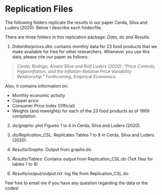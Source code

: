 # Replication Files
The following folders replicate the results in our paper Cerda, Silva and Luders (2020). Below I describe each folder/file.

There are three folders in this replication package: *Data, do and Results*.

1. *Data/dta/prices.dta*: contains monthly data for 23 food products that we make available for free for other researchers. Whenever you use this data, please cite our paper as follows:
> *Cerda, Rodrigo, Alvaro Silva and Rolf Luders (2020): "Price Controls, Hyperinflation, and the Inflation-Relative Price Variability Relationship." Forthcoming, Empirical Economics.*

Also, it contains information on:
- Monthly economic activity
- Copper price
- Consumer Price Index (Official)
- Weights (and reweights) for each of the 23 food products as of 1969 compilation.

2. *do/graphs*: plot Figures 1 to 4 in Cerda, Silva and Luders (2020).
3. *do/Replication_CSL*: Replicates Tables 1 to 8 in Cerda, Silva and Luders (2020).

4. *Results/Graphs*: Output from graphs.do
5. *Results/Tables*: Contains output from Replication_CSL.do (TeX files for tables 1 to 8)
6. *Results/output/output.txt*: log file from Replication_CSL.do

Feel free to email me if you have any question regarding the data or the codes!

